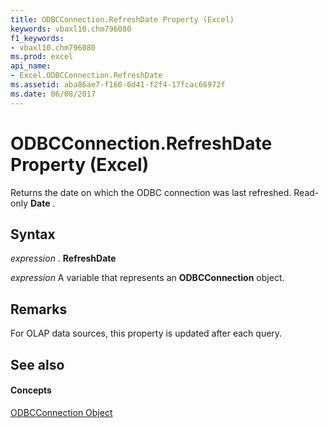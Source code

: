 ```yaml
---
title: ODBCConnection.RefreshDate Property (Excel)
keywords: vbaxl10.chm796080
f1_keywords:
- vbaxl10.chm796080
ms.prod: excel
api_name:
- Excel.ODBCConnection.RefreshDate
ms.assetid: aba86ae7-f160-6d41-f2f4-17fcac66972f
ms.date: 06/08/2017
---
```



# ODBCConnection.RefreshDate Property (Excel)

Returns the date on which the ODBC connection was last refreshed. Read-only  **Date** .


## Syntax

 _expression_ . **RefreshDate**

 _expression_ A variable that represents an **ODBCConnection** object.


## Remarks

For OLAP data sources, this property is updated after each query.


## See also


#### Concepts


[ODBCConnection Object](odbcconnection-object-excel.md)

